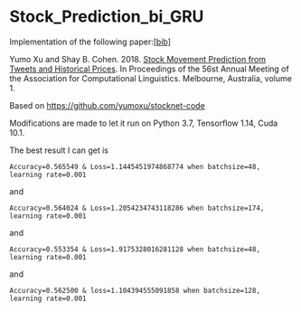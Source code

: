 # Stock_Prediction_bi_GRU
Implementation of the following paper:[[bib](https://aclanthology.info/papers/P18-1183/p18-1183.bib)]

Yumo Xu and Shay B. Cohen. 2018. [Stock Movement Prediction from Tweets and Historical Prices](http://aclweb.org/anthology/P18-1183). In Proceedings of the 56st Annual Meeting of the Association for Computational Linguistics. Melbourne, Australia, volume 1.

Based on https://github.com/yumoxu/stocknet-code

Modifications are made to let it run on Python 3.7, Tensorflow 1.14, Cuda 10.1.

The best result I can get is 

`Accuracy=0.565549 & Loss=1.1445451974868774 when batchsize=48, learning rate=0.001`

and 

`Accuracy=0.564024 & Loss=1.2054234743118286 when batchsize=174, learning rate=0.001`

and

`Accuracy=0.553354 & Loss=1.9175328016281128 when batchsize=48, learning rate=0.001`

and 

`Accuracy=0.562500 & loss=1.104394555091858 when batchsize=128, learning rate=0.001`

